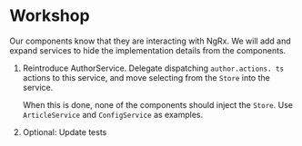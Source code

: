 # Workshop

Our components know that they are interacting with NgRx. We will 
add and expand services to hide the implementation details from 
the components.

1. Reintroduce AuthorService. Delegate dispatching `author.actions.
   ts` actions to this service, and move selecting from the 
   `Store` into the service.

   When this is done, none of the components should inject the 
   `Store`. Use `ArticleService` and `ConfigService` as examples.
2. Optional: Update tests
